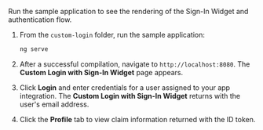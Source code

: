 Run the sample application to see the rendering of the Sign-In Widget and authentication flow.

1. From the `custom-login` folder, run the sample application:

    ```bash
    ng serve
    ```

1. After a successful compilation, navigate to `http://localhost:8080`. The **Custom Login with Sign-In Widget** page appears.

1. Click **Login** and enter credentials for a user assigned to your app integration. The **Custom Login with Sign-In Widget** returns with the user's email address.

1. Click the **Profile** tab to view claim information returned with the ID token.
